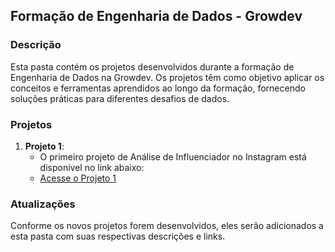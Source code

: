 ## Formação de Engenharia de Dados - Growdev

### Descrição
Esta pasta contém os projetos desenvolvidos durante a formação de Engenharia de Dados na Growdev. Os projetos têm como objetivo aplicar os conceitos e ferramentas aprendidos ao longo da formação, fornecendo soluções práticas para diferentes desafios de dados.

### Projetos

1. **Projeto 1**: 
   - O primeiro projeto de Análise de Influenciador no Instagram está disponível no link abaixo:
   - [Acesse o Projeto 1](https://github.com/LLR798/formacao_engenheira_de_dados_growdev/tree/main/projetos/projeto_1)

### Atualizações
Conforme os novos projetos forem desenvolvidos, eles serão adicionados a esta pasta com suas respectivas descrições e links.
